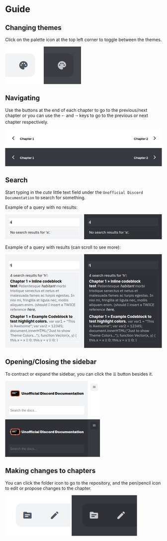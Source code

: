 # Guide

## Changing themes

Click on the palette icon at the top left corner to toggle between the themes.

![Theme Switcher - Light](./assets/theme_switcher_light.png)
![Theme Switcher - Dark](./assets/theme_switcher_dark.png)

## Navigating

Use the buttons at the end of each chapter to go to the previous/next chapter
or you can use the `🠐` and `🠒` keys to go to the previous or next chapter respectively.

![Chapter navigation - Light](./assets/chapter_nav_light.png)
![Chapter navigation - Dark](./assets/chapter_nav_dark.png)

## Search 

Start typing in the *cute* little text field under the `Unofficial Discord Documentation` to search for something.

Example of a query with no results:

![Search no results - Light](./assets/search_n_light.png)
![Search no results - Dark](./assets/search_n_dark.png)

Example of a query with results (can scroll to see more):

![Search results - Light](./assets/search_y_light.png)
![Search results - Dark](./assets/search_y_dark.png)

## Opening/Closing the sidebar

To contract or expand the sidebar, you can click the `☰` button besides it.

![Sidebar toggle - Light](./assets/sidebar_toggle_light.png)
![Sidebar toggle - Dark](./assets/sidebar_toggle_dark.png)

## Making changes to chapters

You can click the folder icon to go to the repository, and the pen/pencil icon
to edit or propose changes to the chapter. 

![Edit Chapter - Light](./assets/chapter_edit_light.png)
![Edit Chapter - Dark](./assets/chapter_edit_dark.png)
